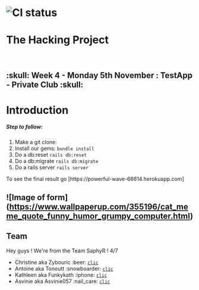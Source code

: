 # ![CI status](http://oi68.tinypic.com/ngf2uo.jpg)    
#  The Hacking Project
<br/>
<h2>:skull: Week 4 - Monday 5th November : TestApp - Private Club :skull: </h2>

<body>

<h1>Introduction</h1>

<h5>
 Step to follow:
 </h5>
<ol>
 <li>Make a git clone: 
 <li>Install our gems: <code>bundle install</code></li>
 <li>Do a db:reset <code>rails db:reset</code></li>
 <li>Do a db:migrate <code>rails db:migrate</code></li>
 <li>Do a rails server <code>rails server</code></li>
 
</ol>
  <p> To see the final result go [https://powerful-wave-66614.herokuapp.com] 

## ![Image of form] (https://www.wallpaperup.com/355196/cat_meme_quote_funny_humor_grumpy_computer.html)

  <h2>Team</h2>

 <p>Hey guys ! We're from the Team SaphyR ! 4/7</p>
<ul>

<li>Christine aka Zybouric :beer: <a href="https://github.com/Zybouric"><code>clic</code></a><br/></li>
<li>Antoine aka Tonoutt :snowboarder:  <a href="https://github.com/tonoutt"><code>clic</code></a><br/></li>
<li>Kathleen aka Funkykath :iphone: <a href="https://github.com/Funkykath"><code>clic</code></a><br/></li>
<li>Asvinie aka Asvinie057 :nail_care: <a href="https://github.com/asvinie057"><code>clic</code></a><br/></li>
</ul>

</body>
